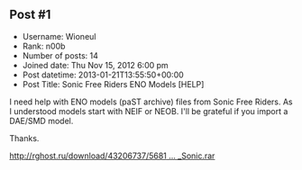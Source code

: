 ## Post #1
- Username: Wioneul
- Rank: n00b
- Number of posts: 14
- Joined date: Thu Nov 15, 2012 6:00 pm
- Post datetime: 2013-01-21T13:55:50+00:00
- Post Title: Sonic Free Riders ENO Models [HELP]

I need help with ENO models (paST archive) files from Sonic Free Riders. As I understood models start with NEIF or NEOB. I'll be grateful if you import a DAE/SMD model.

Thanks. 

[http://rghost.ru/download/43206737/5681 ... _Sonic.rar](http://rghost.ru/download/43206737/5681ff000c83ee35de7affc66083fd020fc7c4c4/pS_Sonic.rar)
